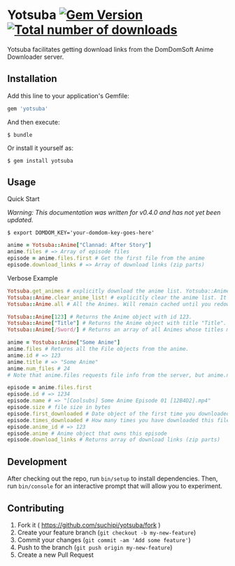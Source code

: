 # Yotsuba  [![Gem Version](https://img.shields.io/gem/v/yotsuba.svg?style=flat-square)](https://rubygems.org/gems/yotsuba) [![Total number of downloads](https://img.shields.io/gem/dt/yotsuba.svg?style=flat-square)](https://rubygems.org/gems/yotsuba)

Yotsuba facilitates getting download links from the DomDomSoft Anime Downloader server.

## Installation

Add this line to your application's Gemfile:

```ruby
gem 'yotsuba'
```

And then execute:

    $ bundle

Or install it yourself as:

    $ gem install yotsuba

## Usage

Quick Start

_Warning: This documentation was written for v0.4.0 and has not yet been updated._

    $ export DOMDOM_KEY='your-domdom-key-goes-here'

```ruby
anime = Yotsuba::Anime["Clannad: After Story"]
anime.files # => Array of episode files
episode = anime.files.first # Get the first file from the anime
episode.download_links # => Array of download links (zip parts)
```

Verbose Example
```ruby
Yotsuba.get_animes # explicitly download the anime list. Yotsuba::Anime.all and Yotsuba::Anime[] call this automatically.
Yotsuba::Anime.clear_anime_list! # explicitly clear the anime list. It will be automatically cleared when you use get_animes so there's not often a reason to use this.
Yotsuba::Anime.all # All the Animes. Will remain cached until you redownload the list.

Yotsuba::Anime[123] # Returns the Anime object with id 123.
Yotsuba::Anime["Title"] # Returns the Anime object with title "Title".
Yotsuba::Anime[/Sword/] # Returns an array of all Animes whose titles match the supplied regexp.

anime = Yostuba::Anime["Some Anime"]
anime.files # Returns all the File objects from the anime.
anime.id # => 123
anime.title # => "Some Anime"
anime.num_files # 24
# Note that anime.files requests file info from the server, but anime.num_files does not, so it's faster than anime.files.length

episode = anime.files.first
episode.id # => 1234
episode.name # => "[Coolsubs] Some Anime Episode 01 [12B4D2].mp4"
episode.size # file size in bytes
episode.first_downloaded # Date object of the first time you downloaded this file
episode.times_downloaded # How many times you have downloaded this file before
episode.anime_id # => 123
episode.anime # Anime object that owns this episode
episode.download_links # Returns array of download links (zip parts)
```

## Development

After checking out the repo, run `bin/setup` to install dependencies. Then, run `bin/console` for an interactive prompt that will allow you to experiment.

## Contributing

1. Fork it ( https://github.com/suchipi/yotsuba/fork )
2. Create your feature branch (`git checkout -b my-new-feature`)
3. Commit your changes (`git commit -am 'Add some feature'`)
4. Push to the branch (`git push origin my-new-feature`)
5. Create a new Pull Request
